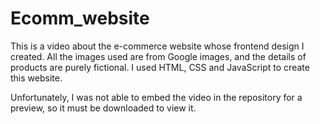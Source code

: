 # Ecomm_website
This is a video about the e-commerce website whose frontend design I created.
All the images used are from Google images, and the details of products are purely fictional. I used HTML, CSS and JavaScript to create this website.

Unfortunately, I was not able to embed the video in the repository for a preview, so it must be downloaded to view it.
